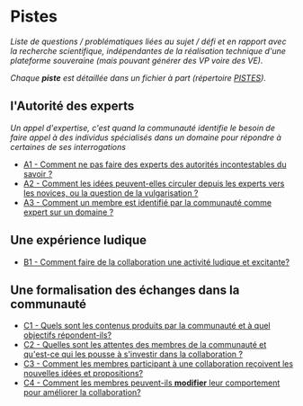 Pistes
======

*Liste de questions / problématiques liées au sujet / défi et en rapport avec la recherche scientifique, indépendantes de la réalisation technique d'une plateforme souveraine (mais pouvant générer des VP voire des VE).*

*Chaque __piste__ est détaillée dans un fichier à part (répertoire [PISTES](PISTES)).*

## l'Autorité des experts
*Un appel d'expertise, c'est quand la communauté identifie le besoin de faire appel à des individus spécialisés dans un domaine pour répondre à certaines de ses interrogations*

* [A1 - Comment ne pas faire des experts des autorités incontestables du savoir ?](PISTES/A1.html)
* [A2 - Comment les idées peuvent-elles circuler depuis les experts vers les novices, ou la question de la vulgarisation ?](PISTES/A2.html)
* [A3 - Comment un membre est identifié par la communauté comme expert sur un domaine ?](PISTES/A3.html)

## Une expérience ludique

* [B1 - Comment faire de la collaboration une activité ludique et excitante?](PISTES/B1.html)

## Une formalisation des échanges dans la communauté

* [C1 - Quels sont les contenus produits par la communauté et à quel objectifs répondent-ils?](PISTES/C1.html)
* [C2 - Quelles sont les attentes des membres de la communauté et qu'est-ce qui les pousse à s'investir dans la collaboration ?](PISTES/C2.html)
* [C3 - Comment les membres participant à une collaboration reçoivent les nouvelles idées et propositions?](PISTES/C3.html)
* [C4 - Comment les membres peuvent-ils **modifier** leur comportement pour améliorer la collaboration?](PISTES/C4.html)
